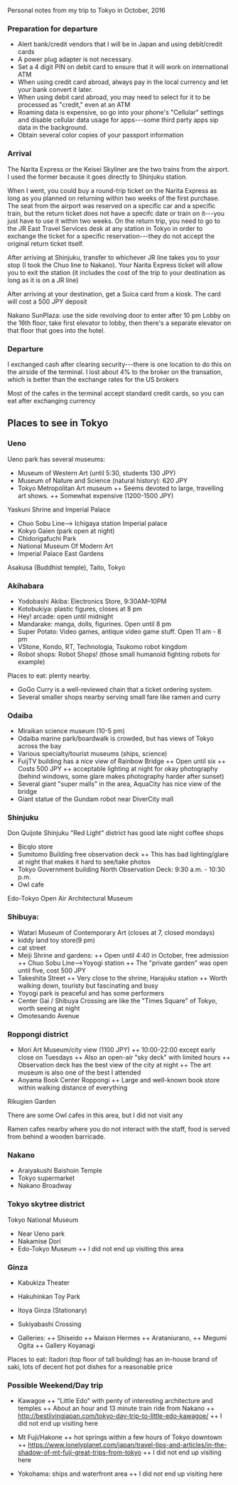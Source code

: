 
Personal notes from my trip to Tokyo in October, 2016

### Preparation for departure

+ Alert bank/credit vendors that I will be in Japan and using debit/credit cards
+ A power plug adapter is not necessary.
+ Set a 4 digit PIN on debit card to ensure that it will work on international ATM
+ When using credit card abroad, always pay in the local currency and let your bank convert it later.
+ When using debit card abroad, you may need to select for it to be processed as "credit," even at an ATM
+ Roaming data is expensive, so go into your phone's "Cellular" settings and disable cellular data usage for apps---some third party apps sip data in the background.
+ Obtain several color copies of your passport information

### Arrival

The Narita Express or the Keisei Skyliner are the two trains from the airport. I used the former because it goes directly to Shinjuku station.

When I went, you could buy a round-trip ticket on the Narita Express as long as you planned on returning within two weeks of the first purchase. The seat from the airport was reserved on a specific car and a specific train, but the return ticket does not have a specifc date or train on it---you just have to use it within two weeks. On the return trip, you need to go to the JR East Travel Services desk at any station in Tokyo in order to exchange the ticket for a specific reservation---they do not accept the original return ticket itself.

After arriving at Shinjuku, transfer to whichever JR line takes you to your stop (I took the Chuo line to Nakano). Your Narita Express ticket will allow you to exit the station (it includes the cost of the trip to your destination as long as it is on a JR line)

After arriving at your destination, get a Suica card from a kiosk. The card will cost a 500 JPY deposit

Nakano SunPlaza: use the side revolving door to enter after 10 pm
Lobby on the 16th floor, take first elevator to lobby, then there's a separate elevator on that floor that goes into the hotel.

### Departure

I exchanged cash after clearing security---there is one location to do this on the airside of the terminal. I lost about 4% to the broker on the transation, which is better than the exchange rates for the US brokers

Most of the cafes in the terminal accept standard credit cards, so you can eat after exchanging currency


## Places to see in Tokyo


### Ueno
Ueno park has several museums:
+ Museum of Western Art (until 5:30, students 130 JPY)
+ Museum of Nature and Science (natural history): 620 JPY
+ Tokyo Metropolitan Art museum
++ Seems devoted to large, travelling art shows.
++ Somewhat expensive (1200-1500 JPY)

Yaskuni Shrine and Imperial Palace
+ Chuo Sobu Line—> Ichigaya  station
Imperial palace
+ Kokyo Gaien (park open at night)
+ Chidorigafuchi Park
+ National Museum Of Modern Art
+ Imperial Palace East Gardens 

Asakusa (Buddhist temple), Taito, Tokyo

### Akihabara

+ Yodobashi Akiba: Electronics Store, 9:30AM–10PM
+ Kotobukiya: plastic figures, closes at 8 pm
+ Hey! arcade: open until midnight
+ Mandarake: manga, dolls, figurines. Open until 8 pm
+ Super Potato: Video games, antique video game stuff. Open 11 am - 8 pm
+ VStone, Kondo, RT, Technologia, Tsukomo robot kingdom
+ Robot shops: Robot Shops! (those small humanoid fighting robots for example)

Places to eat: plenty nearby. 
+ GoGo Curry is a well-reviewed chain that a ticket ordering system.
+ Several smaller shops nearby serving small fare like ramen and curry

### Odaiba
+ Miraikan science museum (10-5 pm)
+ Odaiba marine park/boardwalk is crowded, but has views of Tokyo across the bay
+ Various specialty/tourist museums (ships, science)
+ FuijTV building has a nice view of Rainbow Bridge
++ Open until six
++ Costs 500 JPY
++ acceptable lighting at night for okay photography (behind windows, some glare makes photography harder after sunset)
+ Several giant "super malls" in the area, AquaCity has nice view of the bridge
+ Giant statue of the Gundam robot near DiverCity mall



### Shinjuku
Don Quijote Shinjuku
"Red Light" district has good late night coffee shops
+ Bicqlo store
+ Sumitomo Building free observation deck
++ This has bad lighting/glare at night that makes it hard to see/take photos
+ Tokyo Government building North Observation Deck: 9:30 a.m. - 10:30 p.m.
+ Owl cafe

Edo-Tokyo Open Air Architectural Museum

### Shibuya:
+ Watari Museum of Contemporary Art (closes at 7, closed mondays)
+ kiddy land toy store(9 pm)
+ cat street
+ Meiji Shrine and gardens: 
++ Open until 4:40 in October, free admission
++ Chuo Sobu Line—>Yoyogi station
++ The "private garden" was open until five, cost 500 JPY
+ Takeshita Street
++ Very close to the shrine, Harajuku station
++ Worth walking down, touristy but fascinating and busy
+ Yoyogi park is peaceful and has some performers
+ Center Gai / Shibuya Crossing are like the "Times Square" of Tokyo, worth seeing at night
+ Omotesando Avenue


### Roppongi district

+ Mori Art Museum/city view (1100 JPY)
++ 10:00-22:00 except early close on Tuesdays
++ Also an open-air "sky deck" with limited hours
++ Observation deck has the best view of the city at night
++ The art museum is also one of the best I attended
+ Aoyama Book Center Roppongi
++ Large and well-known book store within walking distance of everything

Rikugien Garden

There are some Owl cafes in this area, but I did not visit any

Ramen cafes nearby where you do not interact with the staff, food is served from behind a wooden barricade.


### Nakano 
+ Araiyakushi Baishoin Temple
+ Tokyo supermarket
+ Nakano Broadway


### Tokyo skytree district
Tokyo National Museum
+ Near Ueno park
+ Nakamise Dori
+ Edo-Tokyo Museum
++ I did not end up visiting this area


### Ginza
+ Kabukiza Theater
+ Hakuhinkan Toy Park
+ Itoya Ginza (Stationary)
+ Sukiyabashi Crossing

+ Galleries: 
++ Shiseido
++ Maison Hermes
++ Arataniurano, 
++ Megumi Ogita
++ Gallery Koyanagi

Places to eat: Itadori (top floor of tall building) has an in-house brand of saki, lots of decent hot pot dishes for a reasonable price

### Possible Weekend/Day trip

+ Kawagoe
++ "Little Edo" with penty of interesting architecture and temples
++ About an hour and 13 minute train ride from Nakano
++ http://bestlivingjapan.com/tokyo-day-trip-to-little-edo-kawagoe/
++ I did not end up visiting here

+ Mt Fuji/Hakone
++ hot springs within a few hours of Tokyo downtown
++ https://www.lonelyplanet.com/japan/travel-tips-and-articles/in-the-shadow-of-mt-fuji-great-trips-from-tokyo
++ I did not end up visiting here

+ Yokohama: ships and waterfront area
++ I did not end up visiting here
